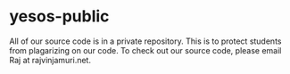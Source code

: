 yesos-public
============

All of our source code is in a private repository. This is to protect students from plagarizing on our code. To check out our source code, please email Raj at rajvinjamuri.net.
